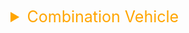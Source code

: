 <details><summary style="font-size:25px;color:Orange">Combination Vehicle</summary>

A combination vehicle is a type of commercial vehicle that consists of two or more units coupled together. Typically, this involves a tractor unit (also known as a truck or cab) and one or more trailers or semi-trailers. These vehicles are commonly used for transporting goods over long distances and are essential in the logistics and freight industry.

#### Key Characteristics of Combination Vehicles:

1. **Tractor Unit**: The powered vehicle that provides the engine and driving capabilities. It usually has a coupling device to connect to a trailer.
2. **Trailer/Semi-Trailer**: The non-powered unit(s) that carry the cargo. A semi-trailer lacks a front axle and is designed to be attached and supported by the tractor unit.

3. **Coupling Device**: This is the mechanism that connects the tractor unit to the trailer, allowing for safe and efficient transportation. Common coupling devices include fifth wheels for semi-trailers and hitches for full trailers.

#### Types of Combination Vehicles:

1. **Semi-Trailer Combination**:
    - **Tractor-Semi-Trailer**: The most common type, where the tractor unit is coupled with a single semi-trailer. The semi-trailer is supported at the front by the tractor and at the rear by its own wheels.
2. **Full Trailer Combination**:
    - **Tractor-Full Trailer**: In this setup, the tractor pulls a full trailer that has front and rear axles. Full trailers are connected to the tractor via a drawbar.
3. **Double or Triple Trailer Combinations**:
    - **Truck and Double Trailers**: Also known as "doubles," where a tractor pulls two semi-trailers connected by a converter dolly.
    - **Truck and Triple Trailers**: Similar to doubles but with three semi-trailers. These are often called "triples" and are subject to more stringent regulations due to their length and complexity.

#### Semi-Truck

A semi-truck, also known as a semi, tractor-trailer, big rig, or 18-wheeler, is a combination vehicle used primarily for transporting freight. It consists of a tractor unit and one or more trailers. Here’s a detailed breakdown:

-   **Components of a Semi-Truck**:

    -   **Tractor Unit (Cab or Truck)**

        -   `Engine and Powertrain`: Provides the necessary power to pull the trailer. These engines are typically large and designed for heavy-duty use.
        -   `Cab`: The driver's compartment, which may include a sleeper area for long-haul trips.
        -   `Fifth Wheel Coupling`: A circular coupling device that connects to the trailer, allowing it to pivot while being towed.

    -   **Trailer (Semi-Trailer)**

        -   `Cargo Area`: The section where goods are stored. It may be enclosed (dry van), refrigerated (reefer), open (flatbed), or specialized for specific types of cargo (e.g., tanker).
        -   `Rear Axles`: Support the trailer and allow it to move. Unlike a full trailer, a semi-trailer does not have front axles.

    </details>
